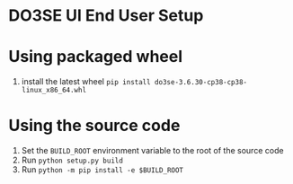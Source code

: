 # DO3SE UI End User Setup

# Using packaged wheel

1. install the latest wheel `pip install do3se-3.6.30-cp38-cp38-linux_x86_64.whl`

# Using the source code

1. Set the `BUILD_ROOT` environment variable to the root of the source code
2. Run `python setup.py build`
3. Run `python -m pip install -e $BUILD_ROOT`

